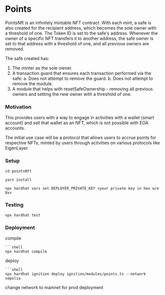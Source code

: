 # Points

PointsNft is an infinitely mintable NFT contract. With each mint, a safe is also created for the recipient address, which becomes the sole owner with a threshold of one. The Token ID is set to the safe's address. Whenever the owner of a specific NFT transfers it to another address, the safe owner is set to that address with a threshold of one, and all previous owners are removed.

The safe created has:

1. The minter as the sole owner.
2. A transaction guard that ensures each transaction performed via the safe:
    a. Does not attempt to remove the guard.
    b. Does not attempt to remove the module.
3. A module that helps with resetSafeOwnership - removing all previous owners and setting the new owner with a threshold of one.

### Motivation

This provides users with a way to engage in activities with a wallet (smart account) and sell that wallet as an NFT, which is not possible with EOA accounts.

The initial use case will be a protocol that allows users to accrue points for respective NFTs, minted by users through activities on various protocols like EigenLayer.

### Setup

```shell
cd pointsNft
```

```shell
yarn install
```
``` set the deployer private key
npx hardhat vars set DEPLOYER_PRIVATE_KEY <your private key in hex w/o 0x>
```

### Testing 
```shell
npx hardhat test 
```

### Deployment 
compile
```
```shell
npx hardhat compile
```
deploy
```
```shell
npx hardhat ignition deploy ignition/modules/points.ts --network sepolia
```
change network to mainnet for prod deployment 

